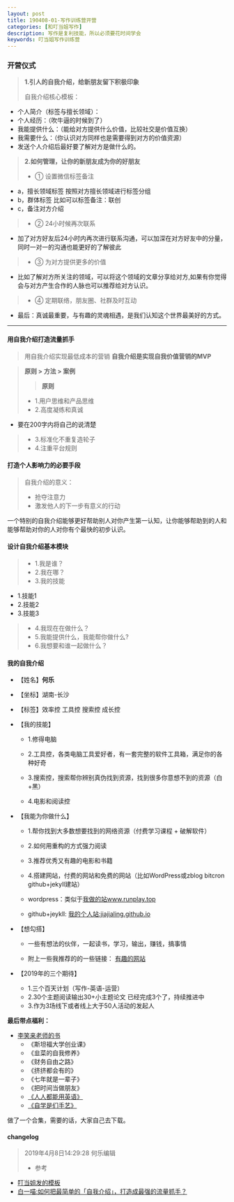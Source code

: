 ```yaml
---
layout: post
title: 190408-01-写作训练营开营
categories: [和叮当姐写作]
description: 写作是复利技能，所以必须要花时间学会
keywords: 叮当姐写作训练营
---
```

### 开营仪式
> **1.引人的自我介绍，给新朋友留下积极印象**
>
> 自我介绍核心模板：
- 个人简介（标签与擅长领域）：
- 个人经历：（吹牛逼的时候到了）
- 我能提供什么：（能给对方提供什么价值，比较社交是价值互换）
- 我需要什么：（你认识对方同样也是需要得到对方的价值资源）
- 发送个人介绍后最好要了解对方是做什么的。

>**2.如何管理，让你的新朋友成为你的好朋友**
>- ① 设置微信标签备注
  - a，擅长领域标签
  按照对方擅长领域进行标签分组
  - b，群体标签
  比如可以标签备注：联创
  - c，备注对方介绍

>- ② 24小时候再次联系
  - 加了对方好友后24小时内再次进行联系沟通，可以加深在对方好友中的分量，同时一对一的沟通也能更好的了解彼此

>- ③ 为对方提供更多的价值
  - 比如了解对方所关注的领域，可以将这个领域的文章分享给对方,如果有你觉得会与对方产生合作的人脉也可以推荐给对方认识。

>- ④ 定期联络，朋友圈、社群及时互动
  - 最后：真诚最重要，与有趣的灵魂相遇，是我们认知这个世界最美好的方式。

---

#### 用自我介绍打造流量抓手
>用自我介绍实现最低成本的营销
**自我介绍是实现自我价值营销的MVP**

> **原则 > 方法 > 案例**
>> **原则**
> - 1.用户思维和产品思维
> - 2.高度凝练和真诚
   - 要在200字内将自己的说清楚
> - 3.标准化不重复造轮子
> - 4.注重平台规则

#### 打造个人影响力的必要手段
> 自我介绍的意义：
>- 抢夺注意力
>- 激发他人的下一步有意义的行动

一个特别的自我介绍能够更好帮助别人对你产生第一认知，让你能够帮助到的人和能够帮助对你的人对你有个最快的初步认识。

#### 设计自我介绍基本模块
> - 1.我是谁？
> - 2.我在哪？
> - 3.我的技能
   - 1.技能1
   - 2.技能2
   - 3.技能3
> - 4.我现在在做什么？
> - 5.我能提供什么，我能帮你做什么?
> - 6.我想要和谁一起做什么？

#### 我的自我介绍
- 【姓名】**何乐**

- 【坐标】湖南-长沙  

- 【标签】效率控 工具控 搜索控 成长控

- 【我的技能】

  - 1.修得电脑

  - 2.工具控，各类电脑工具爱好者，有一套完整的软件工具箱，满足你的各种好奇

  - 3.搜索控，搜索帮你辨别真伪找到资源，找到很多你意想不到的资源（白+黑）

  - 4.电影和阅读控

- 【我能为你做什么】

  - 1.帮你找到大多数想要找到的网络资源（付费学习课程 + 破解软件）

  - 2.如何用重构的方式强力阅读

  - 3.推荐优秀又有趣的电影和书籍

  - 4.搭建网站，付费的网站和免费的网站（比如WordPress或zblog  bitcron github+jekyll建站）
   - wordpress：类似于[我做的站www.runplay.top](www.runplay.top/)
   - github+jeykll: [我的个人站:jiajialing.github.io](https://jiajialing.github.io)


- 【想勾搭】
  - 一些有想法的伙伴，一起读书，学习，输出，赚钱，搞事情

  - 附上一些我推荐的的一些链接：
  [有趣的网站](https://mubu.com/doc/bwl-hO7B3)

- 【2019年的三个期待】   
  - 1.三个百天计划（写作-英语-运营）
  - 2.30个主题阅读输出30+小主题论文 已经完成3个了，持续推进中
  - 3.作为3场线下或者线上大于50人活动的发起人

**最后带点福利：**
- [李笑来老师的书](http://www.ireadweek.com/index.php/Index/bookList.html?keyword=%E6%9D%8E%E7%AC%91%E6%9D%A5)
  - 《斯坦福大学创业课》
  - 《韭菜的自我修养》
  - 《财务自由之路》
  - 《挤挤都会有的》
  - 《七年就是一辈子》
  - 《把时间当做朋友》
  - [《人人都能用英语》](https://pan.baidu.com/s/1tksrBuTEcL2li21l12HpUA)
  - [《自学是们手艺》](https://github.com/selfteaching/the-craft-of-selfteaching)

做了一个合集，需要的话，大家自己去下载。
#### changelog
> 2019年4月8日14:29:28 何乐编辑
>- 参考
 - [叮当姐发的模板](#开营仪式)
 - [白一喵:如何把最简单的「自我介绍」，打造成最强的流量抓手？](https://mp.weixin.qq.com/s/8ldDtcuzIvFH5Fne5jMHUw)

